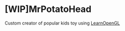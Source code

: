 # [WIP]MrPotatoHead
Custom creator of popular kids toy using [LearnOpenGL](https://github.com/matf-racunarska-grafika/LearnOpenGL/)

